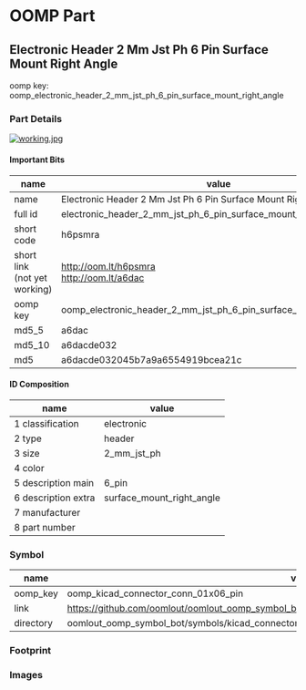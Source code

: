 # OOMP Part  
## Electronic Header 2 Mm Jst Ph 6 Pin Surface Mount Right Angle  
  
oomp key: oomp_electronic_header_2_mm_jst_ph_6_pin_surface_mount_right_angle  
  
### Part Details  
  
[![working.jpg](working_600.jpg)](working.jpg)  
  
#### Important Bits  
| name | value | 
| --- | --- | 
| name | Electronic Header 2 Mm Jst Ph 6 Pin Surface Mount Right Angle | 
| full id | electronic_header_2_mm_jst_ph_6_pin_surface_mount_right_angle | 
| short code | h6psmra | 
| short link<br>(not yet working) | http://oom.lt/h6psmra<br>http://oom.lt/a6dac | 
| oomp key | oomp_electronic_header_2_mm_jst_ph_6_pin_surface_mount_right_angle | 
| md5_5 | a6dac | 
| md5_10 | a6dacde032 | 
| md5 | a6dacde032045b7a9a6554919bcea21c | 
#### ID Composition  
| name | value | 
| --- | --- | 
| 1 classification | electronic | 
| 2 type | header | 
| 3 size | 2_mm_jst_ph | 
| 4 color |  | 
| 5 description main | 6_pin | 
| 6 description extra | surface_mount_right_angle | 
| 7 manufacturer |  | 
| 8 part number |  | 
### Symbol  
| name | value | 
| --- | --- | 
| oomp_key | oomp_kicad_connector_conn_01x06_pin | 
| link | https://github.com/oomlout/oomlout_oomp_symbol_bot/tree/main/symbols/kicad_connector_conn_01x06_pin | 
| directory | oomlout_oomp_symbol_bot/symbols/kicad_connector_conn_01x06_pin//working/working.kicad_sym | 
### Footprint  
### Images  

